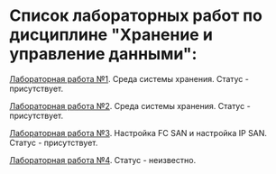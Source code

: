 # Список лабораторных работ по дисциплине "Хранение и управление данными":

[Лабораторная работа №1](https://github.com/oooNAKooo/BSUIR/tree/main/7%20sem/HiUD/lab_1). Среда системы хранения. Статус - присутствует.

[Лабораторная работа №2](https://github.com/oooNAKooo/BSUIR/tree/main/7%20sem/HiUD/lab_2). Среда системы хранения. Статус - присутствует.

[Лабораторная работа №3](https://github.com/oooNAKooo/BSUIR/tree/main/7%20sem/HiUD/lab_3). Настройка FC SAN и настройка IP SAN. Статус - присутствует.

[Лабораторная работа №4](https://github.com/oooNAKooo/BSUIR/tree/main/7%20sem/HiUD/lab_4). Статус - неизвестно.
